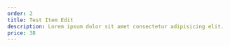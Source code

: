 ```yaml
---
order: 2
title: Test Item Edit
description: Lorem ipsum dolor sit amet consectetur adipisicing elit.
price: 38
---
```

